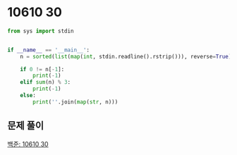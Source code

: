 # 10610 30

```python
from sys import stdin


if __name__ == '__main__':
    n = sorted(list(map(int, stdin.readline().rstrip())), reverse=True)

    if 0 != n[-1]:
        print(-1)
    elif sum(n) % 3:
        print(-1)
    else:
        print(''.join(map(str, n)))
```



## 문제 풀이

[백준: 10610 30](https://dirmathfl.tistory.com/224)

